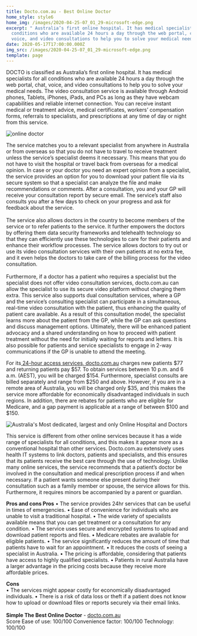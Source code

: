 ```yaml
---
title: Docto.com.au - Best Online Doctor
home_style: style6
home_img: /images/2020-04-25-07_01_29-microsoft-edge.png
excerpt: " Australia’s first online hospital. It has medical specialists for all
  conditions who are available 24 hours a day through the web portal, chat,
  voice, and video consultations to help you to solve your medical needs."
date: 2020-05-17T17:00:00.000Z
img_src: /images/2020-04-25-07_01_29-microsoft-edge.png
template: page
---
```

DOCTO is classified as Australia’s first online hospital. It has medical specialists for all conditions who are available 24 hours a day through the web portal, chat, voice, and video consultations to help you to solve your medical needs. The video consultation service is available through Android phones, Tablets, iPhones, iPads, and PCs as long as they have webcam capabilities and reliable internet connection. You can receive instant medical or treatment advice, medical certificates, workers’ compensation forms, referrals to specialists, and prescriptions at any time of day or night from this service. 

![online doctor ](/images/company-partners.png "online doctor ")

The service matches you to a relevant specialist from anywhere in Australia or from overseas so that you do not have to travel to receive treatment unless the service’s specialist deems it necessary. This means that you do not have to visit the hospital or travel back from overseas for a medical opinion. In case or your doctor you need an expert opinion from a specialist, the service provides an option for you to download your patient file via its secure system so that a specialist can analyze the file and make recommendations or comments. After a consultation, you and your GP will receive your consultation report by secure email. The service’s staff also consults you after a few days to check on your progress and ask for feedback about the service.  \
\
The service also allows doctors in the country to become members of the service or to refer patients to the service. It further empowers the doctors by offering them data security frameworks and telehealth technology so that they can efficiently use these technologies to care for their patients and enhance their workflow processes. The service allows doctors to try out or use its video consultation services with their own patients at no extra fee, and it even helps the doctors to take care of the billing process for the video consultation. \
\
Furthermore, if a doctor has a patient who requires a specialist but the specialist does not offer video consultation services, docto.com.au can allow the specialist to use its secure video platform without charging them extra. This service also supports dual consultation services, where a GP and the service’s consulting specialist can participate in a simultaneous, real-time video consultation with the patient, thus enhancing the quality of patient care available. As a result of this consultation model, the specialist learns more about the patient from the GP, while the GP can ask questions and discuss management options. Ultimately, there will be enhanced patient advocacy and a shared understanding on how to proceed with patient treatment without the need for initially waiting for reports and letters. It is also possible for patients and service specialists to engage in 2-way communications if the GP is unable to attend the meeting. 

For its[ 24-hour access services, docto.com.au](docto.com.au) charges new patients $77 and returning patients pay $57. To obtain services between 10 p.m. and 6 a.m. (AEST), you will be charged $154. Furthermore, specialist consults are billed separately and range from $250 and above. However, if you are in a remote area of Australia, you will be charged only $35, and this makes the service more affordable for economically disadvantaged individuals in such regions. In addition, there are rebates for patients who are eligible for Medicare, and a gap payment is applicable at a range of between $100 and $150. 

![Australia's Most dedicated, largest and only Online Hospital and Doctors ](/images/screenshot-2020-06-18t061915.708.png "Medical Specialists. ")

This service is different from other online services because it has a wide range of specialists for all conditions, and this makes it appear more as a conventional hospital than other services. Docto.com.au extensively uses health IT systems to link doctors, patients and specialists, and this ensures that its patients receive the best care through the use of technology. Unlike many online services, the service recommends that a patient’s doctor be involved in the consultation and medical prescription process if and when necessary. If a patient wants someone else present during their consultation such as a family member or spouse, the service allows for this. Furthermore, it requires minors be accompanied by a parent or guardian. 

**Pros and cons  Pros**  •	The service provides 24hr services that can be useful in times of emergencies.  •	Ease of convenience for individuals who are unable to visit a traditional hospital.  •	The wide variety of specialists available means that you can get treatment or a consultation for any condition. 
•	The service uses secure and encrypted systems to upload and download patient reports and files. 
•	Medicare rebates are available for eligible patients. 
•	The service significantly reduces the amount of time that patients have to wait for an appointment.
•	It reduces the costs of seeing a specialist in Australia. 
•	The pricing is affordable, considering that patients have access to highly qualified specialists. 
•	Patients in rural Australia have a larger advantage in the pricing costs because they receive more affordable prices. 

**Cons**\
•	The services might appear costly for economically disadvantaged individuals.  •	There is a risk of data loss or theft if a patient does not know how to upload or download files or reports securely via their email links. \
\
**Simple The Best Online Doctor** - [docto.com.au](docto.com.au)\
 Score  Ease of use: 100/100  Convenience factor: 100/100 Technology: 100/100